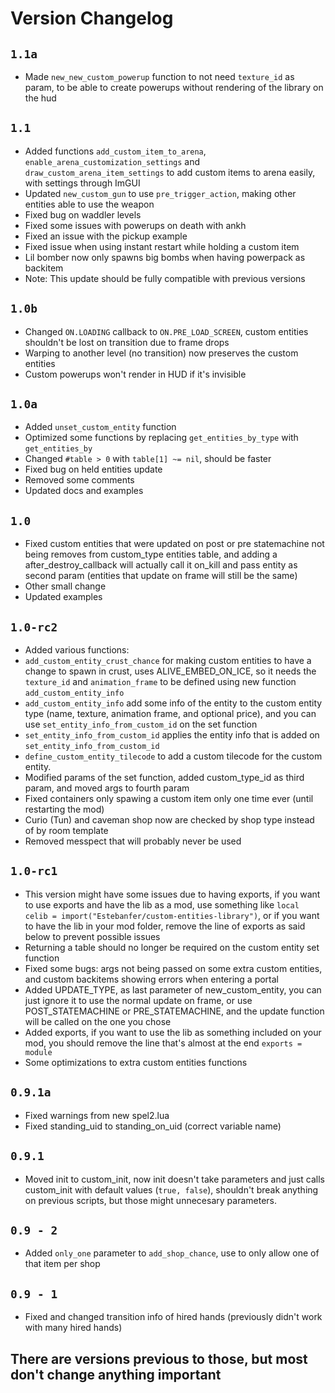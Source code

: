 # Version Changelog

## `1.1a`
- Made `new_new_custom_powerup` function to not need `texture_id` as param, to be able to create powerups without rendering of the library on the hud

## `1.1`
- Added functions `add_custom_item_to_arena`, `enable_arena_customization_settings` and `draw_custom_arena_item_settings` to add custom items to arena easily, with settings through ImGUI
- Updated `new_custom_gun` to use `pre_trigger_action`, making other entities able to use the weapon
- Fixed bug on waddler levels
- Fixed some issues with powerups on death with ankh
- Fixed an issue with the pickup example
- Fixed issue when using instant restart while holding a custom item
- Lil bomber now only spawns big bombs when having powerpack as backitem
- Note: This update should be fully compatible with previous versions

## `1.0b`
- Changed `ON.LOADING` callback to `ON.PRE_LOAD_SCREEN`, custom entities shouldn't be lost on transition due to frame drops
- Warping to another level (no transition) now preserves the custom entities
- Custom powerups won't render in HUD if it's invisible

## `1.0a`
- Added `unset_custom_entity` function
- Optimized some functions by replacing `get_entities_by_type` with `get_entities_by`
- Changed `#table > 0` with `table[1] ~= nil`, should be faster
- Fixed bug on held entities update
- Removed some comments
- Updated docs and examples

## `1.0`
- Fixed custom entities that were updated on post or pre statemachine not being removes from custom_type entities table, and adding a after_destroy_callback will actually call it on_kill and pass entity as second param (entities that update on frame will still be the same)
- Other small change
- Updated examples

## `1.0-rc2`
- Added various functions:
- `add_custom_entity_crust_chance` for making custom entities to have a change to spawn in crust, uses ALIVE_EMBED_ON_ICE, so it needs the `texture_id` and `animation_frame` to be defined using new function `add_custom_entity_info`
- `add_custom_entity_info` add some info of the entity to the custom entity type (name, texture, animation frame, and optional price), and you can use `set_entity_info_from_custom_id` on the set function
- `set_entity_info_from_custom_id` applies the entity info that is added on `set_entity_info_from_custom_id`
- `define_custom_entity_tilecode` to add a custom tilecode for the custom entity.
- Modified params of the set function, added custom_type_id as third param, and moved args to fourth param
- Fixed containers only spawing a custom item only one time ever (until restarting the mod)
- Curio (Tun) and caveman shop now are checked by shop type instead of by room template
- Removed messpect that will probably never be used

## `1.0-rc1`
- This version might have some issues due to having exports, if you want to use exports and have the lib as a mod, use something like `local celib = import("Estebanfer/custom-entities-library")`, or if you want to have the lib in your mod folder, remove the line of exports as said below to prevent possible issues
- Returning a table should no longer be required on the custom entity set function
- Fixed some bugs: args not being passed on some extra custom entities, and custom backitems showing errors when entering a portal
- Added UPDATE_TYPE, as last parameter of new_custom_entity, you can just ignore it to use the normal update on frame, or use POST_STATEMACHINE or PRE_STATEMACHINE, and the update function will be called on the one you chose
- Added exports, if you want to use the lib as something included on your mod, you should remove the line that's almost at the end `exports = module`
- Some optimizations to extra custom entities functions

## `0.9.1a`
- Fixed warnings from new spel2.lua
- Fixed standing_uid to standing_on_uid (correct variable name)

## `0.9.1`
- Moved init to custom_init, now init doesn't take parameters and just calls custom_init with default values (`true, false`), shouldn't break anything on previous scripts, but those might unnecesary parameters.

## `0.9 - 2`
- Added `only_one` parameter to `add_shop_chance`, use to only allow one of that item per shop

## `0.9 - 1`
- Fixed and changed transition info of hired hands (previously didn't work with many hired hands)

## There are versions previous to those, but most don't change anything important 
